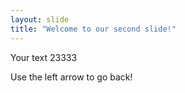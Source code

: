 ```yaml
---
layout: slide
title: "Welcome to our second slide!"
---
```

Your text 23333

Use the left arrow to go back!
